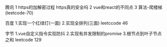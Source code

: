 腾讯 
1 https的加解密过程 https真的安全吗
2 vue和react的不同点
3 算法-爬楼梯 (leetcode-70)

百度
1.实现一个红绿灯(一面)
2.实现全排列(三面) leetccode 46

字节
1.vue自定义指令实现防抖
2.实现有并发限制的promise
3.根节点到叶子节点之和 leetcode 129